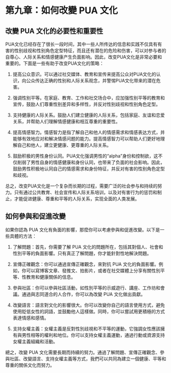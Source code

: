 # 第九章：如何改變 PUA 文化

## 改變 PUA 文化的必要性和重要性

PUA文化已经存在了很长一段时间，其中一些人所传达的信息和实践不仅具有有害的性别歧视和性别角色定型特征，而且还有潜在的危险和伤害，可以对参与者的自尊心、人际关系和情感健康产生负面影响。因此，改变PUA文化是非常必要和重要的。下面是一些有助于改变PUA文化的策略：

1. 提高公众意识。可以通过社交媒体、教育和宣传来提高公众对PUA文化的认识，向公众传达正确的性别和人际关系观念，并警惕PUA文化带来的潜在危害。

2. 强调性别平等。在家庭、教育、工作和社交场合中，应加强性别平等的教育和宣传，鼓励人们尊重性别差异和多样性，并反对性别歧视和性别角色定型。

3. 支持健康的人际关系。鼓励人们建立健康的人际关系，包括家庭、友谊和恋爱关系，并帮助人们理解情感健康和相互尊重的重要性。

4. 提高情感智力。情感智力是指了解自己和他人的情感需求和情感表达方式，并能够有效地应对和解决情感问题的能力。提高情感智力可以帮助人们更好地理解自己和他人，建立更健康、更尊重的人际关系。

5. 鼓励积极的男性身份认同。PUA文化强调男性的“alpha”身份和控制欲，这不仅削弱了男性自身的情感健康和身份认同，也带来了负面的社会影响。因此，鼓励男性积极地认同自己的情感需求和身份特征，并反对有害的性别角色定型和歧视。

总之，改变PUA文化是一个复杂而长期的过程，需要广泛的社会参与和持续的努力。只有通过公共教育、社会宣传和人际关系培训，以及对有害行为的惩罚和制止，才能促进健康、尊重和平等的人际关系，实现全面的人类发展。

## 如何參與和促進改變

如果你認為 PUA 文化有負面的影響，那麼你可以考慮參與和促進改變。以下是一些具體的方法：

1. 了解問題：首先，你需要了解 PUA 文化的問題所在，包括其對個人、社會和性別平等的負面影響。只有真正了解問題，你才能針對性地解決問題。

2. 宣傳正確觀念：你可以通過宣傳正確觀念，來對抗 PUA 文化的負面影響。例如，你可以寫博客文章、發推文、拍影片，或者在社交媒體上分享有關性別平等、性教育和健康關係的信息。

3. 參與社區：你可以參與社區活動，如性別平等的示威遊行、講座、工作坊和會議。通過與志同道合的人合作，你可以為改變 PUA 文化做出貢獻。

4. 改變語言：語言對文化的影響很大。你可以改變你自己的語言使用方式，避免使用貶低女性的詞語，並鼓勵他人這樣做。同時，你可以嘗試用更積極的方式表達情感和感情。

5. 支持女權主義：女權主義是反對性別歧視和不平等的運動，它強調女性應該擁有與男性相等的權利和地位。你可以支持女權主義運動，通過行動或資源支持女權主義組織和活動。

總之，改變 PUA 文化需要長期而持續的努力。通過了解問題、宣傳正確觀念、參與社區、改變語言、支持女權主義等方式，我們可以共同為建立一個健康、平等和尊重的關係文化而努力。